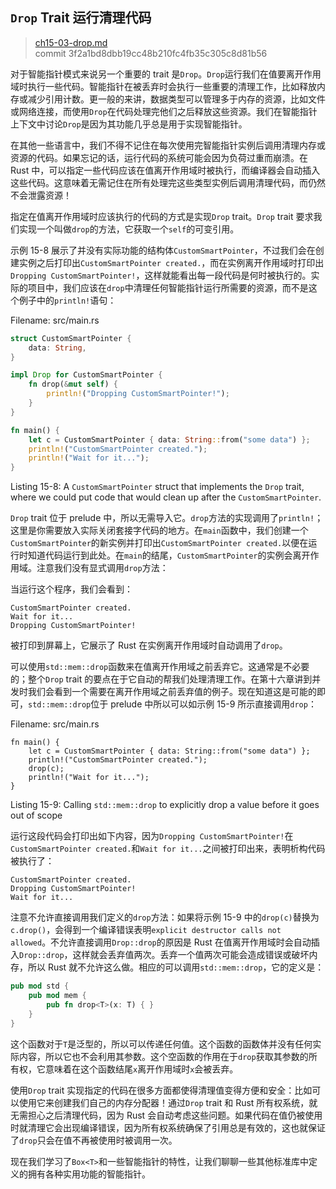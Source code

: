## `Drop` Trait 运行清理代码

> [ch15-03-drop.md](https://github.com/rust-lang/book/blob/master/second-edition/src/ch15-03-drop.md)
> <br>
> commit 3f2a1bd8dbb19cc48b210fc4fb35c305c8d81b56

对于智能指针模式来说另一个重要的 trait 是`Drop`。`Drop`运行我们在值要离开作用域时执行一些代码。智能指针在被丢弃时会执行一些重要的清理工作，比如释放内存或减少引用计数。更一般的来讲，数据类型可以管理多于内存的资源，比如文件或网络连接，而使用`Drop`在代码处理完他们之后释放这些资源。我们在智能指针上下文中讨论`Drop`是因为其功能几乎总是用于实现智能指针。

在其他一些语言中，我们不得不记住在每次使用完智能指针实例后调用清理内存或资源的代码。如果忘记的话，运行代码的系统可能会因为负荷过重而崩溃。在 Rust 中，可以指定一些代码应该在值离开作用域时被执行，而编译器会自动插入这些代码。这意味着无需记住在所有处理完这些类型实例后调用清理代码，而仍然不会泄露资源！

指定在值离开作用域时应该执行的代码的方式是实现`Drop` trait。`Drop` trait 要求我们实现一个叫做`drop`的方法，它获取一个`self`的可变引用。

示例 15-8 展示了并没有实际功能的结构体`CustomSmartPointer`，不过我们会在创建实例之后打印出`CustomSmartPointer created.`，而在实例离开作用域时打印出`Dropping CustomSmartPointer!`，这样就能看出每一段代码是何时被执行的。实际的项目中，我们应该在`drop`中清理任何智能指针运行所需要的资源，而不是这个例子中的`println!`语句：

<span class="filename">Filename: src/main.rs</span>

```rust
struct CustomSmartPointer {
    data: String,
}

impl Drop for CustomSmartPointer {
    fn drop(&mut self) {
        println!("Dropping CustomSmartPointer!");
    }
}

fn main() {
    let c = CustomSmartPointer { data: String::from("some data") };
    println!("CustomSmartPointer created.");
    println!("Wait for it...");
}
```

<span class="caption">Listing 15-8: A `CustomSmartPointer` struct that
implements the `Drop` trait, where we could put code that would clean up after
the `CustomSmartPointer`.</span>

`Drop` trait 位于 prelude 中，所以无需导入它。`drop`方法的实现调用了`println!`；这里是你需要放入实际关闭套接字代码的地方。在`main`函数中，我们创建一个`CustomSmartPointer`的新实例并打印出`CustomSmartPointer created.`以便在运行时知道代码运行到此处。在`main`的结尾，`CustomSmartPointer`的实例会离开作用域。注意我们没有显式调用`drop`方法：

当运行这个程序，我们会看到：

```
CustomSmartPointer created.
Wait for it...
Dropping CustomSmartPointer!
```

被打印到屏幕上，它展示了 Rust 在实例离开作用域时自动调用了`drop`。

可以使用`std::mem::drop`函数来在值离开作用域之前丢弃它。这通常是不必要的；整个`Drop` trait 的要点在于它自动的帮我们处理清理工作。在第十六章讲到并发时我们会看到一个需要在离开作用域之前丢弃值的例子。现在知道这是可能的即可，`std::mem::drop`位于 prelude 中所以可以如示例 15-9 所示直接调用`drop`：

<span class="filename">Filename: src/main.rs</span>

```rust,ignore
fn main() {
    let c = CustomSmartPointer { data: String::from("some data") };
    println!("CustomSmartPointer created.");
    drop(c);
    println!("Wait for it...");
}
```

<span class="caption">Listing 15-9: Calling `std::mem::drop` to explicitly drop
a value before it goes out of scope</span>

运行这段代码会打印出如下内容，因为`Dropping CustomSmartPointer!`在`CustomSmartPointer created.`和`Wait for it...`之间被打印出来，表明析构代码被执行了：

```
CustomSmartPointer created.
Dropping CustomSmartPointer!
Wait for it...
```

注意不允许直接调用我们定义的`drop`方法：如果将示例 15-9 中的`drop(c)`替换为`c.drop()`，会得到一个编译错误表明`explicit destructor calls not allowed`。不允许直接调用`Drop::drop`的原因是 Rust 在值离开作用域时会自动插入`Drop::drop`，这样就会丢弃值两次。丢弃一个值两次可能会造成错误或破坏内存，所以 Rust 就不允许这么做。相应的可以调用`std::mem::drop`，它的定义是：

```rust
pub mod std {
    pub mod mem {
        pub fn drop<T>(x: T) { }
    }
}
```

这个函数对于`T`是泛型的，所以可以传递任何值。这个函数的函数体并没有任何实际内容，所以它也不会利用其参数。这个空函数的作用在于`drop`获取其参数的所有权，它意味着在这个函数结尾`x`离开作用域时`x`会被丢弃。

使用`Drop` trait 实现指定的代码在很多方面都使得清理值变得方便和安全：比如可以使用它来创建我们自己的内存分配器！通过`Drop` trait 和 Rust 所有权系统，就无需担心之后清理代码，因为 Rust 会自动考虑这些问题。如果代码在值仍被使用时就清理它会出现编译错误，因为所有权系统确保了引用总是有效的，这也就保证了`drop`只会在值不再被使用时被调用一次。

现在我们学习了`Box<T>`和一些智能指针的特性，让我们聊聊一些其他标准库中定义的拥有各种实用功能的智能指针。
